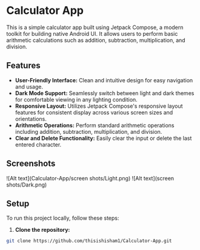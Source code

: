# Calculator App

This is a simple calculator app built using Jetpack Compose, a modern toolkit for building native Android UI. It allows users to perform basic arithmetic calculations such as addition, subtraction, multiplication, and division.

## Features

- **User-Friendly Interface:** Clean and intuitive design for easy navigation and usage.
- **Dark Mode Support:** Seamlessly switch between light and dark themes for comfortable viewing in any lighting condition.
- **Responsive Layout:** Utilizes Jetpack Compose's responsive layout features for consistent display across various screen sizes and orientations.
- **Arithmetic Operations:** Perform standard arithmetic operations including addition, subtraction, multiplication, and division.
- **Clear and Delete Functionality:** Easily clear the input or delete the last entered character.

## Screenshots

![Alt text](Calculator-App/screen shots/Light.png)
![Alt text](screen shots/Dark.png)

## Setup

To run this project locally, follow these steps:

1. **Clone the repository:**

```bash
git clone https://github.com/thisishisham1/Calculator-App.git
